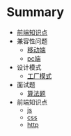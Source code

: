 # Summary

* [前端知识点](README.md)
* 兼容性问题
    * [移动端](compatibility/mobile.md)
    * [pc端](compatibility/pc.md)
* 设计模式
    * [工厂模式](pattern/pattern.md)
* 面试题
    * [算法题](exercise/algorithm.md)
* 前端知识点
    * [js](topic/js.md)
    * [css](topic/css.md)
    * [http](topic/http.md)

